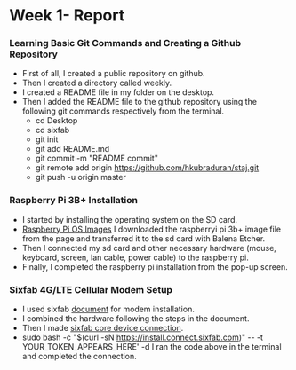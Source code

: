 # Week 1- Report

### Learning Basic Git Commands and Creating a Github Repository
* First of all, I created a public repository on github. 
* Then I created a directory called weekly.
* I created a README file in my folder on the desktop.
* Then I added the README file to the github repository using the following git commands respectively from the terminal.
	* cd Desktop
	* cd sixfab
	* git init
	* git add README.md
	* git commit -m "README commit"
	* git remote add origin https://github.com/hkubraduran/staj.git
	* git push -u origin master

### Raspberry Pi 3B+ Installation
* I started by installing the operating system on the SD card.	
* [Raspberry Pi OS Images](https://www.raspberrypi.com/software/operating-systems/ ) 
I downloaded the raspberryi pi 3b+ image file from the page and transferred it to the sd card with Balena Etcher.
* Then I connected my sd card and other necessary hardware (mouse, keyboard, screen, lan cable, power cable) to the raspberry pi.
* Finally, I completed the raspberry pi installation from the pop-up screen.
### Sixfab 4G/LTE Cellular Modem Setup
* I used sixfab [document](https://docs.sixfab.com/docs/raspberry-pi-4g-lte-cellular-modem-kit-getting-started) for modem installation.
* I combined the hardware following the steps in the document.
* Then I made [sixfab core device connection](https://connect.sixfab.com/).
* sudo bash -c "$(curl -sN https://install.connect.sixfab.com)" -- -t YOUR_TOKEN_APPEARS_HERE' -d 
I ran the code above  in the terminal and completed the connection.


<!--stackedit_data:
eyJoaXN0b3J5IjpbLTE0NjM4Njg4NjQsLTg5OTU4OTIzNF19
-->